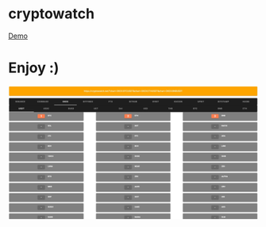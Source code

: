 # cryptowatch
[Demo](https://nodered.demowebs.store/aofserver/cryptowatch.html)

# Enjoy :)

![](https://github.com/aofserver/cryptowatch/blob/main/src/web.jpg)
